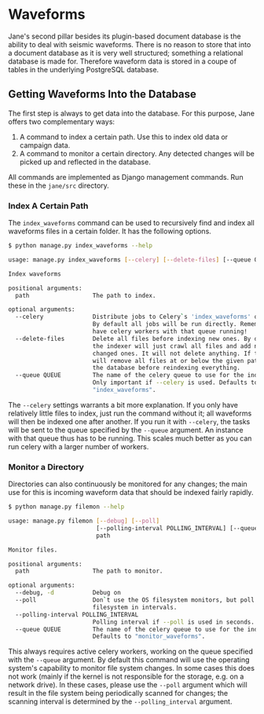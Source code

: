 # Waveforms

Jane's second pillar besides its plugin-based document database is the ability
to deal with seismic waveforms. There is no reason to store that into a
document database as it is very well structured; something a relational
database is made for. Therefore waveform data is stored in a coupe of tables in
the underlying PostgreSQL database.

## Getting Waveforms Into the Database

The first step is always to get data into the database. For this purpose, Jane offers two complementary ways:

1. A command to index a certain path. Use this to index old data or campaign data.
2. A command to monitor a certain directory. Any detected changes will be
   picked up and reflected in the database.

All commands are implemented as Django management commands. Run these in the
`jane/src` directory.

### Index A Certain Path

The `index_waveforms` command can be used to recursively find and index all
waveforms files in a certain folder. It has the following options.

```bash
$ python manage.py index_waveforms --help

usage: manage.py index_waveforms [--celery] [--delete-files] [--queue QUEUE] path

Index waveforms

positional arguments:
  path                  The path to index.

optional arguments:
  --celery              Distribute jobs to Celery`s 'index_waveforms' queue.
                        By default all jobs will be run directly. Remember to
                        have celery workers with that queue running!
  --delete-files        Delete all files before indexing new ones. By default
                        the indexer will just crawl all files and add new or
                        changed ones. It will not delete anything. If true it
                        will remove all files at or below the given path from
                        the database before reindexing everything.
  --queue QUEUE         The name of the celery queue to use for the indexing.
                        Only important if --celery is used. Defaults to
                        "index_waveforms".

```

The `--celery` settings warrants a bit more explanation. If you only have
relatively little files to index, just run the command without it; all
waveforms will then be indexed one after another. If you run it with
`--celery`, the tasks will be sent to the queue specified by the `--queue`
argument. An instance with that queue thus has to be running. This scales much
better as you can run celery with a larger number of workers.

### Monitor a Directory

Directories can also continuously be monitored for any changes; the main use
for this is incoming waveform data that should be indexed fairly rapidly.

```bash
$ python manage.py filemon --help

usage: manage.py filemon [--debug] [--poll]
                         [--polling-interval POLLING_INTERVAL] [--queue QUEUE]
                         path

Monitor files.

positional arguments:
  path                  The path to monitor.

optional arguments:
  --debug, -d           Debug on
  --poll                Don`t use the OS filesystem monitors, but poll the
                        filesystem in intervals.
  --polling-interval POLLING_INTERVAL
                        Polling interval if --poll is used in seconds.
  --queue QUEUE         The name of the celery queue to use for the indexing.
                        Defaults to "monitor_waveforms".
```

This always requires active celery workers, working on the queue specified with
the `--queue` argument. By default this command will use the operating system's
capability to monitor file system changes. In some cases this does not work
(mainly if the kernel is not responsible for the storage, e.g. on a network
 drive). In these cases, please use the `--poll` argument which will result in
the file system being periodically scanned for changes; the scanning interval
is determined by the `--polling_interval` argument.
